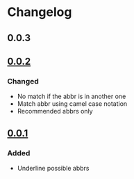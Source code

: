 # Changelog

## 0.0.3

## [0.0.2](https://github.com/T1xx1/AbbrExt/releases/tag/v0.0.2)

### Changed
- No match if the abbr is in another one
- Match abbr using camel case notation
- Recommended abbrs only

## [0.0.1](https://github.com/T1xx1/AbbrExt/releases/tag/v0.0.1)

### Added
- Underline possible abbrs